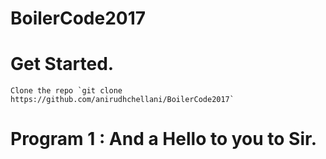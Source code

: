 #	BoilerCode2017

# 	Get Started.
	Clone the repo `git clone https://github.com/anirudhchellani/BoilerCode2017`

# 	Program 1 : And a Hello to you to Sir.

	 
